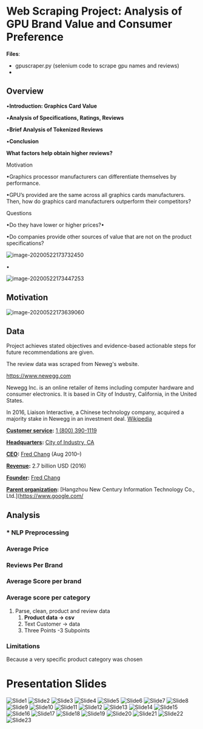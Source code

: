 # Web Scraping Project: Analysis of GPU Brand Value and Consumer Preference



**Files**:

* gpuscraper.py (selenium code to scrape gpu names and reviews)
* 





## Overview

•**Introduction: Graphics Card Value**

•**Analysis of Specifications, Ratings, Reviews** 

•**Brief Analysis of Tokenized Reviews**

•**Conclusion**



**What factors help obtain higher reviews?**

Motivation



•Graphics processor manufacturers can differentiate themselves by performance.



•GPU’s provided are the same across all graphics cards manufacturers. Then, how do graphics card manufacturers outperform their competitors? 



Questions



•Do they have lower or higher prices?•

•Do companies provide other sources of value that are not on the product specifications? 

![image-20200522173732450](./images/chart1.png)

•





![image-20200522173447253](./images/image-20200522173447253.png)

## Motivation

![image-20200522173639060](./images/image-20200522173639060.png)







## Data





Project achieves stated objectives and evidence-based actionable steps for future recommendations are given.

The review data was scraped from Neweg's website. 

https://www.newegg.com

Newegg Inc. is an online retailer of items including computer hardware and consumer electronics. It is based in City of Industry, California, in the United States. 



In 2016, Liaison Interactive, a Chinese technology company, acquired a majority stake in Newegg in an investment deal. [Wikipedia](https://en.wikipedia.org/wiki/Newegg)

**[Customer service](https://www.google.com/search?newwindow=1&rlz=1C1SQJL_koKR794KR794&sxsrf=ALeKk02qoUt-5ThzEfSPXHtCQK65U_nm8A:1589512884699&q=newegg+customer+service&stick=H4sIAAAAAAAAAOPgE-LUz9U3SDeotCzSMslOttLPL0pPzMusSizJzM9D4VgllxaX5OemFikUpxaVZSanKhRk5OelLmIVz0stT01PV0CXBwBs7FXMXQAAAA&sa=X&ved=2ahUKEwjEwe729LTpAhVZFTQIHTh_CQQQ6BMwSnoECCcQAg):** [1 (800) 390-1119](https://www.google.com/search?q=newegg&rlz=1C1SQJL_koKR794KR794&oq=newegg+&aqs=chrome..69i57j69i59j69i60l3j69i65l2j69i60.1206j0j7&sourceid=chrome&ie=UTF-8#)

**[Headquarters](https://www.google.com/search?newwindow=1&rlz=1C1SQJL_koKR794KR794&sxsrf=ALeKk02qoUt-5ThzEfSPXHtCQK65U_nm8A:1589512884699&q=newegg+headquarters&stick=H4sIAAAAAAAAAOPgE-LUz9U3SDeotCzS0spOttLPL0pPzMusSizJzM9D4VhlpCamFJYmFpWkFhUvYhXOSy1PTU9XQBYFAGKLj_5PAAAA&sa=X&ved=2ahUKEwjEwe729LTpAhVZFTQIHTh_CQQQ6BMoADBLegQIMxAC):** [City of Industry, CA](https://www.google.com/search?newwindow=1&rlz=1C1SQJL_koKR794KR794&sxsrf=ALeKk02qoUt-5ThzEfSPXHtCQK65U_nm8A:1589512884699&q=City+of+Industry&stick=H4sIAAAAAAAAAOPgE-LUz9U3SDeotCxS4gAxiwxSyrW0spOt9POL0hPzMqsSSzLz81A4VhmpiSmFpYlFJalFxYtYBZwzSyoV8tMUPPNSSotLiip3sDICAPaC8RVZAAAA&sa=X&ved=2ahUKEwjEwe729LTpAhVZFTQIHTh_CQQQmxMoATBLegQIMxAD)

**[CEO](https://www.google.com/search?newwindow=1&rlz=1C1SQJL_koKR794KR794&sxsrf=ALeKk02qoUt-5ThzEfSPXHtCQK65U_nm8A:1589512884699&q=newegg+ceo&stick=H4sIAAAAAAAAAOPgE-LUz9U3SDeotCzSUsxOttLPL0pPzMusSizJzM9D4Vglp-YvYuXKSy1PTU9XAHIAga3IkD0AAAA&sa=X&ved=2ahUKEwjEwe729LTpAhVZFTQIHTh_CQQQ6BMoADBMegQINBAC):** [Fred Chang](https://www.google.com/search?newwindow=1&rlz=1C1SQJL_koKR794KR794&sxsrf=ALeKk02qoUt-5ThzEfSPXHtCQK65U_nm8A:1589512884699&q=Fred+Chang&stick=H4sIAAAAAAAAAOPgE-LUz9U3SDeotCxS4gIxTauy8rLNtRSzk63084vSE_MyqxJLMvPzUDhWyan5i1i53IpSUxScMxLz0newMgIAIQTsgEwAAAA&sa=X&ved=2ahUKEwjEwe729LTpAhVZFTQIHTh_CQQQmxMoATBMegQINBAD) (Aug 2010–)

**[Revenue](https://www.google.com/search?newwindow=1&rlz=1C1SQJL_koKR794KR794&sxsrf=ALeKk02qoUt-5ThzEfSPXHtCQK65U_nm8A:1589512884699&q=newegg+revenue&stick=H4sIAAAAAAAAAOPgE-LUz9U3SDeotCzSUskot9JPzs_JSU0uyczP088vSk_My6xKBHGKrYpSy1LzSlMXsfLlpZanpqcrQAUAMCsS7kQAAAA&sa=X&ved=2ahUKEwjEwe729LTpAhVZFTQIHTh_CQQQ6BMoADBNegQINRAC):** 2.7 billion USD (2016)

**[Founder](https://www.google.com/search?newwindow=1&rlz=1C1SQJL_koKR794KR794&sxsrf=ALeKk02qoUt-5ThzEfSPXHtCQK65U_nm8A:1589512884699&q=newegg+founder&stick=H4sIAAAAAAAAAOPgE-LUz9U3SDeotCzSUs9OttJPKi3OzEstLoYz4vMLUosSSzLz86zS8kvzUlKLFrHy5aWWp6anK0AFABZ_FjpHAAAA&sa=X&ved=2ahUKEwjEwe729LTpAhVZFTQIHTh_CQQQ6BMoADBOegQINhAC):** [Fred Chang](https://www.google.com/search?newwindow=1&rlz=1C1SQJL_koKR794KR794&sxsrf=ALeKk02qoUt-5ThzEfSPXHtCQK65U_nm8A:1589512884699&q=Fred+Chang&stick=H4sIAAAAAAAAAOPgE-LUz9U3SDeotCxS4gIxTauy8rLNtdSzk630k0qLM_NSi4vhjPj8gtSixJLM_DyrtPzSvJTUokWsXG5FqSkKzhmJeek7WBkByv8Md1IAAAA&sa=X&ved=2ahUKEwjEwe729LTpAhVZFTQIHTh_CQQQmxMoATBOegQINhAD)

**[Parent organization](https://www.google.com/search?newwindow=1&rlz=1C1SQJL_koKR794KR794&sxsrf=ALeKk02qoUt-5ThzEfSPXHtCQK65U_nm8A:1589512884699&q=newegg+parent+organization&stick=H4sIAAAAAAAAAOPgE-LUz9U3SDeotCzSMsgot9JPzs_JSU0uyczP088vSk_My6xKBHGKrQoSi1LzShSQBRexSuWllqempytgkQQAk_wgFFwAAAA&sa=X&ved=2ahUKEwjEwe729LTpAhVZFTQIHTh_CQQQ6BMoADBPegQINxAC):** [Hangzhou New Century Information Technology Co., Ltd.](https://www.google.com/



## Analysis

### * NLP Preprocessing





### Average Price

### Reviews Per Brand

### Average Score per  brand

### Average score per category





1. Parse, clean, product and review data
   1. **Product data -> csv**
   2. Text Customer -> data
   3. Three Points -3 Subpoints
   
   

### Limitations

Because a very specific product category was chosen


# Presentation Slides

![Slide1](./images/Slide1.JPG)
![Slide2](./images/Slide2.JPG)
![Slide3](./images/Slide3.JPG)
![Slide4](./images/Slide4.JPG)
![Slide5](./images/Slide5.JPG)
![Slide6](./images/Slide6.JPG)
![Slide7](./images/Slide7.JPG)
![Slide8](./images/Slide8.JPG)
![Slide9](./images/Slide9.JPG)
![Slide10](./images/Slide10.JPG)
![Slide11](./images/Slide11.JPG)
![Slide12](./images/Slide12.JPG)
![Slide13](./images/Slide13.JPG)
![Slide14](./images/Slide14.JPG)
![Slide15](./images/Slide15.JPG)
![Slide16](./images/Slide16.JPG)
![Slide17](./images/Slide17.JPG)
![Slide18](./images/Slide18.JPG)
![Slide19](./images/Slide19.JPG)
![Slide20](./images/Slide20.JPG)
![Slide21](./images/Slide21.JPG)
![Slide22](./images/Slide22.JPG)
![Slide23](./images/Slide23.JPG)
